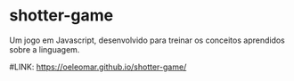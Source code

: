 # shotter-game
Um jogo em Javascript, desenvolvido para treinar os conceitos aprendidos sobre a linguagem. 


#LINK: https://oeleomar.github.io/shotter-game/
